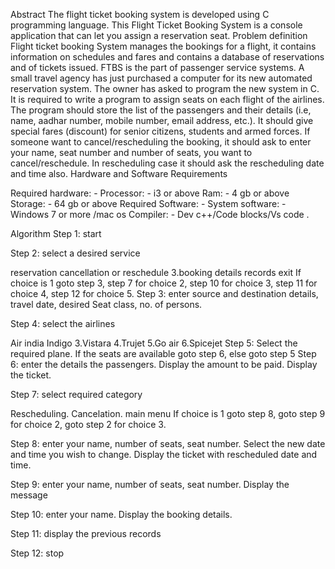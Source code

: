 Abstract The flight ticket booking system is developed using C programming language. This Flight Ticket Booking System is a console application that can let you assign a reservation seat. Problem definition Flight ticket booking System manages the bookings for a flight, it contains information on schedules and fares and contains a database of reservations and of tickets issued. FTBS is the part of passenger service systems. A small travel agency has just purchased a computer for its new automated reservation system. The owner has asked to program the new system in C. It is required to write a program to assign seats on each flight of the airlines. The program should store the list of the passengers and their details (i.e, name, aadhar number, mobile number, email address, etc.). It should give special fares (discount) for senior citizens, students and armed forces. If someone want to cancel/rescheduling the booking, it should ask to enter your name, seat number and number of seats, you want to cancel/reschedule. In rescheduling case it should ask the rescheduling date and time also. Hardware and Software Requirements

Required hardware: - Processor: - i3 or above Ram: - 4 gb or above Storage: - 64 gb or above Required Software: - System software: - Windows 7 or more /mac os Compiler: - Dev c++/Code blocks/Vs code .

Algorithm Step 1: start

Step 2: select a desired service

reservation
cancellation or reschedule 3.booking details
records
exit If choice is 1 goto step 3, step 7 for choice 2, step 10 for choice 3, step 11 for choice 4, step 12 for choice 5.
Step 3: enter source and destination details, travel date, desired Seat class, no. of persons.

Step 4: select the airlines

Air india
Indigo 3.Vistara 4.Trujet 5.Go air 6.Spicejet Step 5: Select the required plane. If the seats are available goto step 6, else goto step 5
Step 6: enter the details the passengers. Display the amount to be paid. Display the ticket.

Step 7: select required category

Rescheduling.
Cancelation.
main menu
If choice is 1 goto step 8, goto step 9 for choice 2, goto step 2 for choice 3.

Step 8: enter your name, number of seats, seat number. Select the new date and time you wish to change. Display the ticket with rescheduled date and time.

Step 9: enter your name, number of seats, seat number. Display the message

Step 10: enter your name. Display the booking details.

Step 11: display the previous records

Step 12: stop
